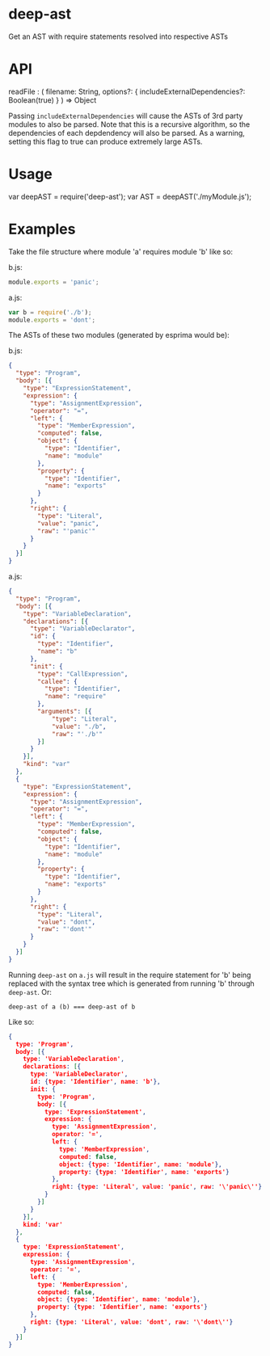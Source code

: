 # deep-ast
Get an AST with require statements resolved into respective ASTs

# API

readFile : (
  filename: String,
  options?: {
    includeExternalDependencies?: Boolean(true)
  }
) => Object

Passing `includeExternalDependencies` will cause the ASTs of 3rd party modules to also be parsed. Note that this
is a recursive algorithm, so the dependencies of each depdendency will also be parsed. As a warning, setting this flag
to true can produce extremely large ASTs.

# Usage

var deepAST = require('deep-ast');
var AST = deepAST('./myModule.js');

# Examples

Take the file structure where module 'a' requires module 'b' like so:

b.js:

```javascript
module.exports = 'panic';
```

a.js:

```javascript
var b = require('./b');
module.exports = 'dont';
```

The ASTs of these two modules (generated by esprima would be):

b.js:

```json
{
  "type": "Program",
  "body": [{
    "type": "ExpressionStatement",
    "expression": {
      "type": "AssignmentExpression",
      "operator": "=",
      "left": {
        "type": "MemberExpression",
        "computed": false,
        "object": {
          "type": "Identifier",
          "name": "module"
        },
        "property": {
          "type": "Identifier",
          "name": "exports"
        }
      },
      "right": {
        "type": "Literal",
        "value": "panic",
        "raw": "'panic'"
      }
    }
  }]
}
```

a.js:

```json
{
  "type": "Program",
  "body": [{
    "type": "VariableDeclaration",
    "declarations": [{
      "type": "VariableDeclarator",
      "id": {
        "type": "Identifier",
        "name": "b"
      },
      "init": {
        "type": "CallExpression",
        "callee": {
          "type": "Identifier",
          "name": "require"
        },
        "arguments": [{
            "type": "Literal",
            "value": "./b",
            "raw": "'./b'"
        }]
      }
    }],
    "kind": "var"
  },
  {
    "type": "ExpressionStatement",
    "expression": {
      "type": "AssignmentExpression",
      "operator": "=",
      "left": {
        "type": "MemberExpression",
        "computed": false,
        "object": {
          "type": "Identifier",
          "name": "module"
        },
        "property": {
          "type": "Identifier",
          "name": "exports"
        }
      },
      "right": {
        "type": "Literal",
        "value": "dont",
        "raw": "'dont'"
      }
    }
  }]
}
```

Running `deep-ast` on `a.js` will result in the require statement for 'b' being replaced with the syntax tree which is
generated from running 'b' through `deep-ast`. Or:

`deep-ast of a (b) === deep-ast of b`

Like so:

```json
{
  type: 'Program',
  body: [{
    type: 'VariableDeclaration',
    declarations: [{
      type: 'VariableDeclarator',
      id: {type: 'Identifier', name: 'b'},
      init: {
        type: 'Program',
        body: [{
          type: 'ExpressionStatement',
          expression: {
            type: 'AssignmentExpression',
            operator: '=',
            left: {
              type: 'MemberExpression',
              computed: false,
              object: {type: 'Identifier', name: 'module'},
              property: {type: 'Identifier', name: 'exports'}
            },
            right: {type: 'Literal', value: 'panic', raw: '\'panic\''}
          }
        }]
      }
    }],
    kind: 'var'
  },
  {
    type: 'ExpressionStatement',
    expression: {
      type: 'AssignmentExpression',
      operator: '=',
      left: {
        type: 'MemberExpression',
        computed: false,
        object: {type: 'Identifier', name: 'module'},
        property: {type: 'Identifier', name: 'exports'}
      },
      right: {type: 'Literal', value: 'dont', raw: '\'dont\''}
    }
  }]
}
```
